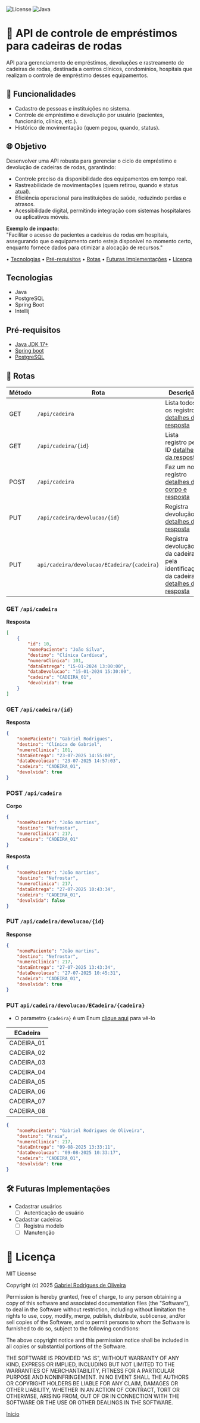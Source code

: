 ![License](https://img.shields.io/badge/License-MIT-green)
![Java](https://img.shields.io/badge/Java-17-blue)

# 🏥 API de controle de empréstimos para cadeiras de rodas
API para gerenciamento de empréstimos, devoluções e rastreamento de cadeiras de rodas, destinada a centros clínicos, condominios, hospitais que realizam o controle de empréstimo desses equipamentos.


## 🔧 Funcionalidades
- Cadastro de pessoas e instituições no sistema.
- Controle de empréstimo e devolução por usuário (pacientes, funcionário, clínica, etc.).
- Histórico de movimentação (quem pegou, quando, status).

## 🌐 Objetivo

Desenvolver uma API robusta para gerenciar o ciclo de empréstimo e devolução de cadeiras de rodas, garantindo:

- Controle preciso da disponibilidade dos equipamentos em tempo real.
- Rastreabilidade de movimentações (quem retirou, quando e status atual).
- Eficiência operacional para instituições de saúde, reduzindo perdas e atrasos.
- Acessibilidade digital, permitindo integração com sistemas hospitalares ou aplicativos móveis.


**Exemplo de impacto**: <br>
"Facilitar o acesso de pacientes a cadeiras de rodas em hospitais, assegurando que o equipamento certo esteja disponível no momento certo, enquanto fornece dados para otimizar a alocação de recursos."



• [Tecnologias](#tecnologias) • [Pré-requisitos](#pré-requisitos) • [Rotas](#-rotas) • [Futuras Implementações](#️-futuras-implementações) • [Licença](#-licença)

## Tecnologias

- Java
- PostgreSQL    
- Spring Boot
- Intellij


## Pré-requisitos

- [Java JDK 17+](https://www.java.com/en/download/manual.jsp)
- [Spring boot](https://spring.io/projects/spring-boot)
- [PostgreSQL](https://www.postgresql.org/)

## 📍 Rotas

| Método | Rota                                       | Descrição                                                                                                              |
|--------|--------------------------------------------|------------------------------------------------------------------------------------------------------------------------|
| GET    | `/api/cadeira`                             | Lista todos os registros [detalhes da resposta](#get-apicadeira)                                                       |
| GET    | `/api/cadeira/{id}`                        | Lista registro pelo ID [detalhes da resposta](#get-apicadeiraid)                                                       |
| POST   | `/api/cadeira`                             | Faz um novo registro [detalhes do corpo e resposta](#post-apicadeira)                                                  |
| PUT    | `/api/cadeira/devolucao/{id}`              | Registra devolução [detalhes da resposta](#put-apicadeiradevolucaoid)                                                  |
| PUT    | `api/cadeira/devolucao/ECadeira/{cadeira}` | Registra devolução da cadeira pela identificação da cadeira [detalhes da resposta](#put-apicadeiradevolucaoECadeiraid) |

### GET `/api/cadeira`
**Resposta**
```json
[
    {
        "id": 10,
        "nomePaciente": "João Silva",
        "destino": "Clínica Cardíaca",
        "numeroClinica": 101,
        "dataEntrega": "15-01-2024 13:00:00",
        "dataDevolucao": "15-01-2024 15:30:00",
        "cadeira": "CADEIRA_01",
        "devolvida": true
    }
]
```

### GET `/api/cadeira/{id}`
**Resposta**
```json
{
    "nomePaciente": "Gabriel Rodrigues",
    "destino": "Clínica do Gabriel",
    "numeroClinica": 101,
    "dataEntrega": "23-07-2025 14:55:00",
    "dataDevolucao": "23-07-2025 14:57:03",
    "cadeira": "CADEIRA_01",
    "devolvida": true
}
```

### POST `/api/cadeira`
**Corpo**
```json
{
    "nomePaciente": "João martins",
    "destino": "Nefrostar",
    "numeroClinica": 217,
    "cadeira": "CADEIRA_01"
}
```

**Resposta**
```json
{
    "nomePaciente": "João martins",
    "destino": "Nefrostar",
    "numeroClinica": 217,
    "dataEntrega": "27-07-2025 10:43:34",
    "cadeira": "CADEIRA_01",
    "devolvida": false
}
```

### PUT `/api/cadeira/devolucao/{id}`
**Response**
```json
{
    "nomePaciente": "João martins",
    "destino": "Nefrostar",
    "numeroClinica": 217,
    "dataEntrega": "27-07-2025 13:43:34",
    "dataDevolucao": "27-07-2025 10:45:31",
    "cadeira": "CADEIRA_01",
    "devolvida": true
}
```
### PUT `api/cadeira/devolucao/ECadeira/{cadeira}`
- O parametro ``{cadeira}`` é um Enum [clique aqui](https:/github.com/GabrielRoOl/back_controle_cadeira/blob/main/src/main/java/br/com/cadeira/controle/vitrium/vitrium/entity/enums/ECadeira.java) para vê-lo 

| ECadeira   |
|------------|
| CADEIRA_01 |
| CADEIRA_02 |
| CADEIRA_03 |
| CADEIRA_04 |
| CADEIRA_05 |
| CADEIRA_06 |
| CADEIRA_07 |
| CADEIRA_08 |
````json
{
    "nomePaciente": "Gabriel Rodrigues de Oliveira",
    "destino": "Araia",
    "numeroClinica": 217,
    "dataEntrega": "09-08-2025 13:33:11",
    "dataDevolucao": "09-08-2025 10:33:17",
    "cadeira": "CADEIRA_01",
    "devolvida": true
}
````



## 🛠️ Futuras Implementações

- Cadastrar usuários
  - [ ] Autenticação de usuário 
- Cadastrar cadeiras
  - [ ] Registra modelo
  - [ ] Manutenção

# 📄 Licença

MIT License

Copyright (c) 2025 [Gabriel Rodrigues de Oliveira](https://github.com/GabrielRoOl)

Permission is hereby granted, free of charge, to any person obtaining a copy
of this software and associated documentation files (the "Software"), to deal
in the Software without restriction, including without limitation the rights
to use, copy, modify, merge, publish, distribute, sublicense, and/or sell
copies of the Software, and to permit persons to whom the Software is
furnished to do so, subject to the following conditions:

The above copyright notice and this permission notice shall be included in all
copies or substantial portions of the Software.

THE SOFTWARE IS PROVIDED "AS IS", WITHOUT WARRANTY OF ANY KIND, EXPRESS OR
IMPLIED, INCLUDING BUT NOT LIMITED TO THE WARRANTIES OF MERCHANTABILITY,
FITNESS FOR A PARTICULAR PURPOSE AND NONINFRINGEMENT. IN NO EVENT SHALL THE
AUTHORS OR COPYRIGHT HOLDERS BE LIABLE FOR ANY CLAIM, DAMAGES OR OTHER
LIABILITY, WHETHER IN AN ACTION OF CONTRACT, TORT OR OTHERWISE, ARISING FROM,
OUT OF OR IN CONNECTION WITH THE SOFTWARE OR THE USE OR OTHER DEALINGS IN THE
SOFTWARE.

[Inicio](#-api-de-controle-de-empréstimos-para-cadeiras-de-rodas)